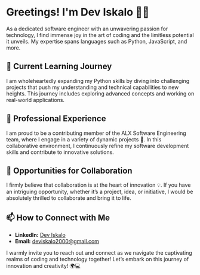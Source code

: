 # Greetings! I'm Dev Iskalo 👋✨

As a dedicated software engineer with an unwavering passion for technology, I find immense joy in the art of coding and the limitless potential it unveils. My expertise spans languages such as Python, JavaScript, and more.

## 🌱 Current Learning Journey
I am wholeheartedly expanding my Python skills by diving into challenging projects that push my understanding and technical capabilities to new heights. This journey includes exploring advanced concepts and working on real-world applications.

## 💼 Professional Experience
I am proud to be a contributing member of the ALX Software Engineering team, where I engage in a variety of dynamic projects 🚀. In this collaborative environment, I continuously refine my software development skills and contribute to innovative solutions.

## 🤝 Opportunities for Collaboration
I firmly believe that collaboration is at the heart of innovation 💡. If you have an intriguing opportunity, whether it’s a project, idea, or initiative, I would be absolutely thrilled to collaborate and bring it to life.

## 📫 How to Connect with Me
- **LinkedIn:** [Dev Iskalo](https://linkedin.com/in/dev-iskalo)
- **Email:** deviskalo2000@gmail.com

I warmly invite you to reach out and connect as we navigate the captivating realms of coding and technology together! Let’s embark on this journey of innovation and creativity! 🌍💻
